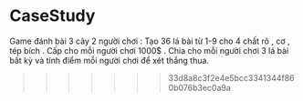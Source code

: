 # CaseStudy

Game đánh bài 3 cây 2 người chơi :
Tạo 36 lá bài từ 1-9 cho 4 chất rô , cơ , tép bích .
Cấp cho mỗi người chơi 1000$ .
Chia cho mỗi người chơi 3 lá bài bất kỳ và tính điểm mỗi người chơi để xét thắng thua.
>>>>>>> 33d8a8c3f2e4e5bcc3341344f860b076b3ec0a9a
